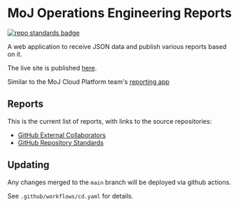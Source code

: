 # MoJ Operations Engineering Reports

[![repo standards badge](https://img.shields.io/badge/dynamic/json?color=blue&style=for-the-badge&logo=github&label=MoJ%20Compliant&query=%24.data%5B%3F%28%40.name%20%3D%3D%20%22operations-engineering-reports%22%29%5D.status&url=https%3A%2F%2Foperations-engineering-reports.cloud-platform.service.justice.gov.uk%2Fgithub_repositories)](https://operations-engineering-reports.cloud-platform.service.justice.gov.uk/github_repositories#operations-engineering-reports "Link to report")

A web application to receive JSON data and publish various reports based on it.

The live site is published [here].

Similar to the MoJ Cloud Platform team's [reporting app](https://reports.cloud-platform.service.justice.gov.uk/dashboard)

## Reports

This is the current list of reports, with links to the source repositories:

* [GitHub External Collaborators](https://github.com/ministryofjustice/github-collaborators)
* [GitHub Repository Standards](https://github.com/ministryofjustice/github-repository-standards)

## Updating

Any changes merged to the `main` branch will be deployed via github actions.

See `.github/workflows/cd.yaml` for details.

[here]: https://operations-engineering-reports.cloud-platform.service.justice.gov.uk/
